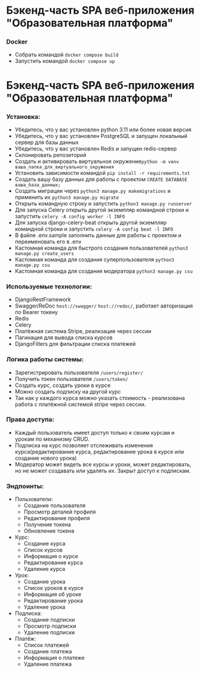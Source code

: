 # Бэкенд-часть SPA веб-приложения "Образовательная платформа"

### Docker

- Собрать командой ```docker compose build``` 
- Запустить командой ```docker compose up```



# Бэкенд-часть SPA веб-приложения "Образовательная платформа"

### Установка:

- Убедитесь, что у вас установлен python 3.11 или более новая версия<br>
- Убедитесь, что у вас установлен PostgreSQL и запущен локальный сервер для базы данных<br>
- Убедитесь, что у вас установлен Redis и запущен redis-сервер<br>
- Склонировать репозиторий<br>
- Создать и активировать виртуальное окружение```python -m venv ваша_папка_для_виртуального_окружения```<br>
- Установить зависимости командой ```pip install -r requirements.txt```<br>
- Создать вашу базу данных для работы с проектом ```CREATE DATABASE ваша_база_данных;```<br>
- Создать миграции через ```python3 manage.py makemigrations``` и применить их ```python3 manage.py migrate```<br>
- Открыть командную строку и запустить ```python3 manage.py runserver```<br>
- Для запуска Celery открыть другой экземпляр командной строки и запустить ```celery -A config worker -l INFO```<br>
- Для запуска django-celery-beat открыть другой экземпляр командной строки и
  запустить ```celery -A config beat -l INFO```<br>
- В файле .env.sample заполнить данные для работы с проектом и переименовать его в .env<br>
- Кастомная команда для быстрого создания пользователей ```python3 manage.py create_users```<br>
- Кастомная команда для создания суперпользователя ```python3 manage.py csu```<br>
- Кастомная команда для создания модератора ```python3 manage.py csu```<br>

### Используемые технологии:

- DjangoRestFramework<br>
- Swagger/ReDoc ```host://swagger/``` ```host://redoc/```, работает авторизация по Bearer токену<br>
- Redis<br>
- Celery<br>
- Платёжная система Stripe, реализация через сессии<br>
- Пагинация для вывода списка курсов
- DjangoFilters для фильтрации списка платежей

### Логика работы системы:

- Зарегистрировать пользователя ```/users/register/```<br>
- Получить токен пользователя ```/users/token/```<br>
- Создать курс, создать уроки в курсе
- Можно создать подписку на другой курс
- Так как у каждого курса можно указать стоимость - реализована работа с платёжной системой stripe через сессии.

### Права доступа:

- Каждый пользователь имеет доступ только к своим курсам и урокам по механизму CRUD.<br>
- Подписка на курс позволяет отслеживать изменения курса(редактирование курса, редактирование урока в курсе или создание
  нового урока)
- Модератор может видеть все курсы и уроки, может редактировать, но не может создавать или удалять их. Закрыт доступ к
  подпискам.

### Эндпоинты:

- Пользователи:
    - Создание пользователя
    - Просмотр деталей профиля
    - Редактирование профиля
    - Получение токена
    - Обновление токена
- Курс:
    - Создание курса
    - Список курсов
    - Информация о курсе
    - Редактирование курса
    - Удаление курса
- Урок:
    - Создание урока
    - Список уроков в курсе
    - Информация об уроке
    - Редактирование урока
    - Удаление урока
- Подписка:
    - Создание подписки
    - Просмотр подписки
    - Удаление подписки
- Платёж:
    - Список платежей
    - Создание платежа
    - Информация о платеже
    - Удаление платежа